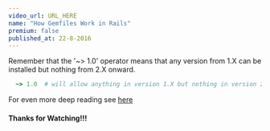 ```yaml
---
video_url: URL_HERE 
name: "How Gemfiles Work in Rails"
premium: false
published_at: 22-8-2016
---
```



Remember that the '~> 1.0' operator means that any version from 1.X can be
installed but nothing from 2.X onward.

```ruby
  ~> 1.0  # will allow anything in version 1.X but nothing in version 2.X
```

For even more deep reading see [here](http://tosbourn.com/what-is-the-gemfile/)


#### Thanks for Watching!!!
